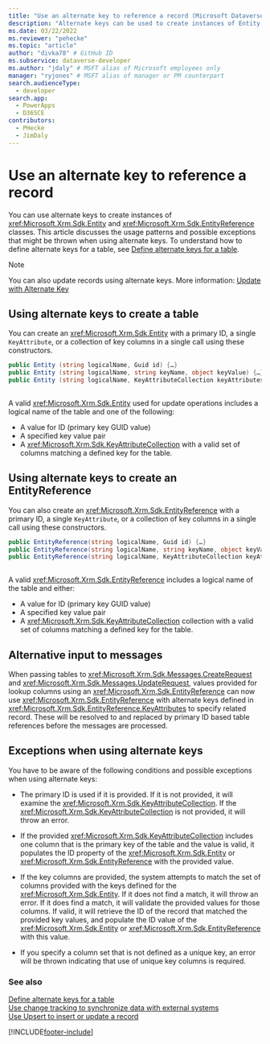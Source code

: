 ```yaml
---
title: "Use an alternate key to reference a record (Microsoft Dataverse) | Microsoft Docs" # Intent and product brand in a unique string of 43-59 chars including spaces
description: "Alternate keys can be used to create instances of Entity and EntityReference classes. This topic discusses the usage patterns and possible exceptions that might be thrown when using alternate keys." # 115-145 characters including spaces. This abstract displays in the search result.
ms.date: 03/22/2022
ms.reviewer: "pehecke"
ms.topic: "article"
author: "divka78" # GitHub ID
ms.subservice: dataverse-developer
ms.author: "jdaly" # MSFT alias of Microsoft employees only
manager: "ryjones" # MSFT alias of manager or PM counterpart
search.audienceType: 
  - developer
search.app: 
  - PowerApps
  - D365CE
contributors:
  - PHecke
  - JimDaly
---
```


# Use an alternate key to reference a record



You can use alternate keys to create instances of <xref:Microsoft.Xrm.Sdk.Entity> and <xref:Microsoft.Xrm.Sdk.EntityReference> classes. This article discusses the usage patterns and possible exceptions that might be thrown when using alternate keys. To understand how to define alternate keys for a table, see [Define alternate keys for a table](define-alternate-keys-entity.md).  

> [!NOTE]
> You can also update records using alternate keys. More information: [Update with Alternate Key](org-service/entity-operations-update-delete.md#update-with-alternate-key)
  
## Using alternate keys to create a table

You can create an <xref:Microsoft.Xrm.Sdk.Entity> with a primary ID, a single `KeyAttribute`, or a collection of key columns in a single call using these constructors.  
  
```csharp  
public Entity (string logicalName, Guid id) {…}    
public Entity (string logicalName, string keyName, object keyValue) {…}  
public Entity (string logicalName, KeyAttributeCollection keyAttributes) {…}  
  
```  
  
 A valid <xref:Microsoft.Xrm.Sdk.Entity> used for update operations includes a logical name of the table and one of the following:  
  
- A value for ID (primary key GUID value)
- A specified key value pair
- A <xref:Microsoft.Xrm.Sdk.KeyAttributeCollection> with a valid set of columns matching a defined key for the table.  
 
## Using alternate keys to create an EntityReference

You can also create an <xref:Microsoft.Xrm.Sdk.EntityReference> with a primary ID, a single `KeyAttribute`, or a collection of key columns in a single call using these constructors.  
  
```csharp  
public EntityReference(string logicalName, Guid id) {…}    
public EntityReference(string logicalName, string keyName, object keyValue) {…}    
public EntityReference(string logicalName, KeyAttributeCollection keyAttributeCollection) {…}  
  
```  
  
 A valid <xref:Microsoft.Xrm.Sdk.EntityReference> includes a logical name of the table and either:  
  
- A value for ID (primary key GUID value)  
- A specified key value pair
- A <xref:Microsoft.Xrm.Sdk.KeyAttributeCollection> collection with a valid set of columns matching a defined key for the table.  
  
<a name="BKMK_input"></a> 
  
## Alternative input to messages

When passing tables to <xref:Microsoft.Xrm.Sdk.Messages.CreateRequest> and <xref:Microsoft.Xrm.Sdk.Messages.UpdateRequest>, values provided for lookup columns using an <xref:Microsoft.Xrm.Sdk.EntityReference> can now use <xref:Microsoft.Xrm.Sdk.EntityReference> with alternate keys defined in <xref:Microsoft.Xrm.Sdk.EntityReference.KeyAttributes> to specify related record.  These will be resolved to and replaced by primary ID based table references before the messages are processed.  
  
<a name="BKMK_Exceptions"></a>   

## Exceptions when using alternate keys

You have to be aware of the following conditions and possible exceptions when using alternate keys:  
  
- The primary ID is used if it is provided. If it is not provided, it will examine the <xref:Microsoft.Xrm.Sdk.KeyAttributeCollection>.  If the <xref:Microsoft.Xrm.Sdk.KeyAttributeCollection> is not provided, it will throw an error.  
  
- If the provided <xref:Microsoft.Xrm.Sdk.KeyAttributeCollection> includes one column that is the primary key of the table and the value is valid, it populates the ID property of the <xref:Microsoft.Xrm.Sdk.Entity> or <xref:Microsoft.Xrm.Sdk.EntityReference> with the provided value.  
  
- If the key columns are provided, the system attempts to match the set of columns provided with the keys defined for the <xref:Microsoft.Xrm.Sdk.Entity>.  If it does not find a match, it will throw an error.  If it does find a match, it will validate the provided values for those columns. If valid, it will retrieve the ID of the record that matched the provided key values, and populate the ID value of the <xref:Microsoft.Xrm.Sdk.Entity> or <xref:Microsoft.Xrm.Sdk.EntityReference> with this value.  
  
- If you specify a column set that is not defined as a unique key, an error will be thrown indicating that use of unique key columns is required.  
  
### See also

[Define alternate keys for a table](define-alternate-keys-entity.md)   
[Use change tracking to synchronize data with external systems](use-change-tracking-synchronize-data-external-systems.md)   
[Use Upsert to insert or update a record](use-upsert-insert-update-record.md)


[!INCLUDE[footer-include](../../includes/footer-banner.md)]